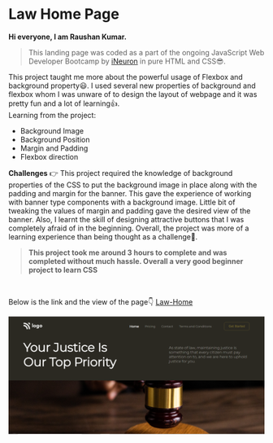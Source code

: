 # Law Home Page

**Hi everyone, I am Raushan Kumar.**

>This landing page was coded as a part of the ongoing JavaScript Web Developer Bootcamp by [iNeuron](ineuron.ai) in pure HTML and CSS😎. <br>

This project taught me more about the powerful usage of Flexbox and background property😃. I used several new properties of background and flexbox whom I was unware of to design the layout of webpage and it was pretty fun and a lot of learning👍.
<br>
Learning from the project:
 - Background Image
 - Background Position
 - Margin and Padding
 - Flexbox direction

**Challenges** 👉 This project required the knowledge of background properties of the CSS to put the background image in place along with the padding and margin for the banner. This gave the experience of working with banner type components with a background image. Little bit of tweaking the values of margin and padding gave the desired view of the banner. Also, I learnt the skill of designing attractive buttons that I was completely afraid of in the beginning. Overall, the project was more of a learning experience than being thought as a challenge🤟.
<br>
>**This project took me around 3 hours to complete and was completed without much hassle. Overall a very good beginner project to learn CSS**
<br>

Below is the link and the view of the page👇
[Law-Home](https://law-home.netlify.app/)

![Homepage](./project3css.png)


